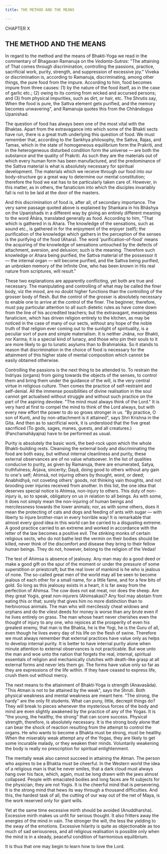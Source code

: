 ```yaml
---
title: THE METHOD AND THE MEANS

---
```





  

CHAPTER X

## THE METHOD AND THE MEANS

In regard to the method and the means of Bhakti-Yoga we read in the
commentary of Bhagavan Ramanuja on the *Vedanta-Sutras*: "The attaining
of That comes through discrimination, controlling the passions,
practice, sacrificial work, purity, strength, and suppression of
excessive joy." Viveka or discrimination is, according to Ramanuja,
discriminating, among other things, the pure food from the impure.
According to him, food becomes impure from three causes: (1) by the
nature of the food itself, as in the case of garlic etc.; (2) owing to
its coming from wicked and accursed persons; and (3) from physical
impurities, such as dirt, or hair, etc. The Shrutis say, When the food
is pure, the Sattva element gets purified, and the memory becomes
unwavering", and Ramanuja quotes this from the Chhândogya Upanishad.

The question of food has always been one of the most vital with the
Bhaktas. Apart from the extravagance into which some of the Bhakti sects
have run, there is a great truth underlying this question of food. We
must remember that, according to the Sankhya philosophy, the Sattva,
Rajas, and Tamas, which in the state of homogeneous equilibrium form the
Prakriti, and in the heterogeneous disturbed condition form the universe
— are both the substance and the quality of Prakriti. As such they are
the materials out of which every human form has been manufactured, and
the predominance of the Sattva material is what is absolutely necessary
for spiritual development. The materials which we receive through our
food into our body-structure go a great way to determine our mental
constitution; therefore the food we eat has to be particularly taken
care of. However, in this matter, as in others, the fanaticism into
which the disciples invariably fall is not to be laid at the door of the
masters.

And this discrimination of food is, after all, of secondary importance.
The very same passage quoted above is explained by Shankara in his
Bhâshya on the Upanishads in a different way by giving an entirely
different meaning to the word Âhâra, translated generally as food.
According to him, "That which is gathered in is Ahara. The knowledge of
the sensations, such as sound etc., is gathered in for the enjoyment of
the enjoyer (self); the purification of the knowledge which gathers in
the perception of the senses is the purifying of the food (Ahara). The
word 'purification-of-food' means the acquiring of the knowledge of
sensations untouched by the defects of attachment, aversion, and
delusion; such is the meaning. Therefore such knowledge or Ahara being
purified, the Sattva material of the possessor it — the internal organ —
will become purified, and the Sattva being purified, an unbroken memory
of the Infinite One, who has been known in His real nature from
scriptures, will result."

These two explanations are apparently conflicting, yet both are true and
necessary. The manipulating and controlling of what may be called the
finer body, viz the mood, are no doubt higher functions than the
controlling of the grosser body of flesh. But the control of the grosser
is absolutely necessary to enable one to arrive at the control of the
finer. The beginner, therefore, must pay particular attention to all
such dietetic rules as have come down from the line of his accredited
teachers; but the extravagant, meaningless fanaticism, which has driven
religion entirely to the kitchen, as may be noticed in the case of many
of our sects, without any hope of the noble truth of that religion ever
coming out to the sunlight of spirituality, is a peculiar sort of pure
and simple materialism. It is neither Jnâna, nor Bhakti, nor Karma; it
is a special kind of lunacy, and those who pin their souls to it are
more likely to go to lunatic asylums than to Brahmaloka. So it stands to
reason that discrimination in the choice of food is necessary for the
attainment of this higher state of mental composition which cannot be
easily obtained otherwise.

Controlling the passions is the next thing to be attended to. To
restrain the Indriyas (organs) from going towards the objects of the
senses, to control them and bring them under the guidance of the will,
is the very central virtue in religious culture. Then comes the practice
of self-restraint and self-denial. All the immense possibilities of
divine realisation in the soul cannot get actualised without struggle
and without such practice on the part of the aspiring devotee. "The mind
must always think of the Lord." It is very hard at first to compel the
mind to think of the Lord always, but with every new effort the power to
do so grows stronger in us. "By practice, O son of Kunti, and by
non-attachment is it attained", says Shri Krishna in the Gita. And then
as to sacrificial work, it is understood that the five great sacrificed
(To gods, sages, manes, guests, and all creatures.) (Panchamahâyajna)
have to be performed as usual.

Purity is absolutely the basic work, the bed-rock upon which the whole
Bhakti-building rests. Cleansing the external body and discriminating
the food are both easy, but without internal cleanliness and purity,
these external observances are of no value whatsoever. In the list of
qualities conducive to purity, as given by Ramanuja, there are
enumerated, Satya, truthfulness; Ârjava, sincerity; Dayâ, doing good to
others without any gain to one's self; Ahimsâ, not injuring others by
thought, word, or deed; Anabhidhyâ, not coveting others' goods, not
thinking vain thoughts, and not brooding over injuries received from
another. In this list, the one idea that deserves special notice is
Ahimsa, non-injury to others. This duty of non-injury is, so to speak,
obligatory on us in relation to all beings. As with some, it does not
simply mean the non-injuring of human beings and mercilessness towards
the lower animals; nor, as with some others, does it mean the protecting
of cats and dogs and feeding of ants with sugar — with liberty to injure
brother-man in every horrible way! It is remarkable that almost every
good idea in this world can be carried to a disgusting extreme. A good
practice carried to an extreme and worked in accordance with the letter
of the law becomes a positive evil. The stinking monks of certain
religious sects, who do not bathe lest the vermin on their bodies should
be killed, never think of the discomfort and disease they bring to their
fellow human beings. They do not, however, belong to the religion of the
Vedas!

The test of Ahimsa is absence of jealousy. Any man may do a good deed or
make a good gift on the spur of the moment or under the pressure of some
superstition or priestcraft; but the real lover of mankind is he who is
jealous of none. The so-called great men of the world may all be seen to
become jealous of each other for a small name, for a little fame, and
for a few bits of gold. So long as this jealousy exists in a heart, it
is far away from the perfection of Ahimsa. The cow does not eat meat,
nor does the sheep. Are they great Yogis, great non-injurers
(Ahimsakas)? Any fool may abstain from eating this or that; surely that
gives him no more distinction than to herbivorous animals. The man who
will mercilessly cheat widows and orphans and do the vilest deeds for
money is worse than any brute even if he lives entirely on grass. The
man whose heart never cherishes even the thought of injury to any one,
who rejoices at the prosperity of even his greatest enemy, that man is
the Bhakta, he is the Yogi, he is the Guru of all, even though he lives
every day of his life on the flesh of swine. Therefore we must always
remember that external practices have value only as helps to develop
internal purity. It is better to have internal purity alone when minute
attention to external observances is not practicable. But woe unto the
man and woe unto the nation that forgets the real, internal, spiritual
essentials of religion and mechanically clutches with death-like grasp
at all external forms and never lets them go. The forms have value only
so far as they are expressions of the life within. If they have ceased
to express life, crush them out without mercy.

The next means to the attainment of Bhakti-Yoga is strength (Anavasâda).
"This Atman is not to be attained by the weak", says the Shruti. Both
physical weakness and mental weakness are meant here. "The strong, the
hardy" are the only fit students. What can puny, little, decrepit things
do? They will break to pieces whenever the mysterious forces of the body
and mind are even slightly awakened by the practice of any of the Yogas.
It is "the young, the healthy, the strong" that can score success.
Physical strength, therefore, is absolutely necessary. It is the strong
body alone that can bear the shock of reaction resulting from the
attempt to control the organs. He who wants to become a Bhakta must be
strong, must be healthy. When the miserably weak attempt any of the
Yogas, they are likely to get some incurable malady, or they weaken
their minds. Voluntarily weakening the body is really no prescription
for spiritual enlightenment.

The mentally weak also cannot succeed in attaining the Atman. The person
who aspires to be a Bhakta must be cheerful. In the Western world the
idea of a religious man is that he never smiles, that a dark cloud must
always hang over his face, which, again, must be long drawn with the
jaws almost collapsed. People with emaciated bodies and long faces are
fit subjects for the physician, they are not Yogis. It is the cheerful
mind that is persevering. It is the strong mind that hews its way
through a thousand difficulties. And this, the hardest task of all, the
cutting of our way out of the net of Maya, is the work reserved only for
giant wills.

Yet at the same time excessive mirth should be avoided (Anuddharsha).
Excessive mirth makes us unfit for serious thought. It also fritters
away the energies of the mind in vain. The stronger the will, the less
the yielding to the sway of the emotions. Excessive hilarity is quite as
objectionable as too much of sad seriousness, and all religious
realisation is possible only when the mind is in a steady, peaceful
condition of harmonious equilibrium.

It is thus that one may begin to learn how to love the Lord.


